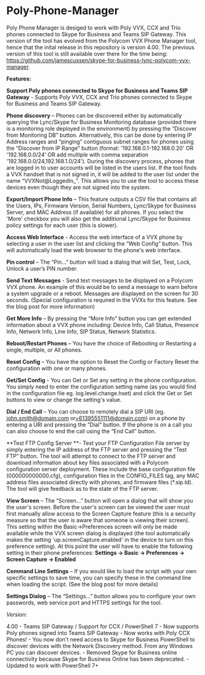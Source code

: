 # Poly-Phone-Manager

Poly Phone Manager is desiged to work with Poly VVX, CCX and Trio phones connected to Skype for Business and Teams SIP Gateway. This version of the tool has evolved from the Polycom VVX Phone Manager tool, hence that the inital release in this repository is version 4.00. The previous version of this tool is still available over there for the time being: https://github.com/jamescussen/skype-for-business-lync-polycom-vvx-manager.  


**Features:**

**Support Poly phones connected to Skype for Business and Teams SIP Gateway** - Supports Poly VVX, CCX and Trio phones connected to Skype for Business and Teams SIP Gateway.

**Phone discovery** – Phones can be discovered either by automatically querying the Lync/Skype for Business Monitoring database (provided there is a monitoring role deployed in the environment) by pressing the “Discover from Monitoring DB” button. Alternatively, this can be done by entering IP Address ranges and “pinging” contiguous subnet ranges for phones using the “Discover from IP Range” button (format: '192.168.0.1-192.168.0.20' OR '192.168.0.0/24' OR add multiple with comma separation '192.168.0.0/24,192.168.1.0/24'). During the discovery process, phones that are logged in to user accounts will be listed in the users list. If the tool finds a VVX handset that is not signed in, it will be added to the  user list under the name “VVXNot@LoggedIn_<index number>”. This allows you to use the tool to access these devices even though they are not signed into the system.


**Export/Import Phone Info** – This feature outputs a CSV file that contains all the Users, IPs, Firmware Version, Serial Numbers, Lync/Skype for Business Server, and MAC Address (if available) for all phones. If you select the 'More'  checkbox you will also get the additional Lync/Skype for Business policy settings for each user (this is slower).


**Access Web Interface** - Access the web interface of a VVX phone by selecting a user in the user list and clicking the “Web Config” button. This will automatically load the web browser to the phone's web interface.


**Pin control** – The “Pin…” button will load a dialog that will Set, Test, Lock, Unlock a user’s PIN number.


**Send Text Messages** - Send text messages to be displayed on a Polycom VVX phone. An example of this would be to send a message to warn before a system upgrade or a reboot. Messages are displayed on the screen for 30 seconds. (Special configuration is required in the VVXs for this feature. See the blog post for more information)


**Get More Info** – By pressing the “More Info” button you can get extended information about a VVX phone including: Device Info, Call Status, Presence Info, Network Info, Line Info, SIP Status, Network Statistics.


**Reboot/Restart Phones** – You have the choice of Rebooting or Restarting a single, multiple, or All phones.


**Reset Config** – You have the option to Reset the Config or Factory Reset the configuration with one or many phones.


**Get/Set Config** - You can Get or Set any setting in the phone configuration. You simply need to enter the configuration setting name (as you would find in the configuration file eg. log.level.change.hset) and click the Get or Set buttons to view or change the setting's value.


**Dial / End Call** – You can choose to remotely dial a SIP URI (eg. john.smith@domain.com or[+61395551111@domain.com](mailto:+61395551111@domain.com)) on a phone by entering a URI and pressing the “Dial” button. If the phone is on a call you can also choose to end the call using the “End Call” button.


**Test FTP Config Server **- Test your FTP Configuration File server by simply entering the IP address of the FTP server and pressing the “Test FTP” button. The tool will attempt to connect to the FTP server and download information about key files associated with a Polycom configuration server deployment. These include the base configuration file (000000000000.cfg), configuration files in the CONFIG_FILES tag, any MAC address files associated directly with phones, and firmware files
 (*.sip.ld). The tool will give feedback as to the state of the FTP server.


**View Screen** – The “Screen…” button will open a dialog that will show you the user's screen. Before the user's screen can be viewed the user must first manually allow access to the Screen Capture feature (this is a security measure so that the user is aware that someone is viewing their screen). This setting within the Basic->Preferences screen will only be made available while the VVX screen dialog is displayed (the tool automatically makes the setting 'up.screenCapture.enabled'
 in the device to turn on this preference setting). At this point the user will have to enable the following setting in their phone preferences: **Settings -> Basic -> Preferences -> Screen Capture -> Enabled**


**Command Line Settings** – If you would like to load the script with your own specific settings to save time, you can specify these in the command line when loading the script. (See the blog post for more details)


**Settings Dialog** – The “Settings…” button allows you to configure your own passwords, web service port and HTTPS settings for the tool.

*Version:*

4.00 - Teams SIP Gateway / Support for CCX / PowerShell 7
	- Now supports Poly phones signed into Teams SIP Gateway
	- Now works with Poly CCX Phones!
	- You now don't need access to Skype for Business PowerShell to discover devices with the Network Discovery method. From any Windows PC you can discover devices.
	- Removed Skype for Business online connectivity because Skype for Business Online has been deprecated.
	- Updated to work with PowerShell 7+

